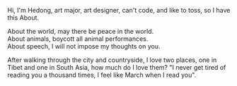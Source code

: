 Hi, I'm Hedong, art major, art designer, can't code, and like to toss, so I have this About.

About the world, may there be peace in the world.\
About animals, boycott all animal performances.\
About speech, I will not impose my thoughts on you.

After walking through the city and countryside, I love two places, one in Tibet and one in South Asia, how much do I love them? "I never get tired of reading you a thousand times, I feel like March when I read you".
